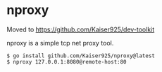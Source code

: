 # nproxy

Moved to https://github.com/Kaiser925/dev-toolkit

nproxy is a simple tcp net proxy tool.

```
$ go install github.com/Kaiser925/nproxy@latest
$ nproxy 127.0.0.1:8080@remote-host:80
```
